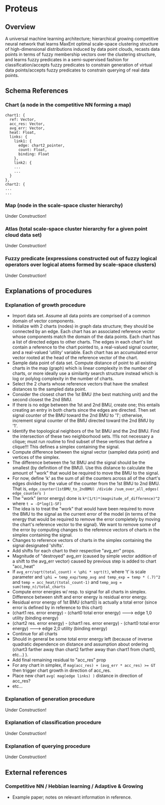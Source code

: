 # Proteus

## Overview
A universal machine learning architecture; hierarchical growing competitive neural network that learns MaxEnt optimal scale-space clustering structure of high-dimensional distributions induced by data point clouds, recasts data points in terms of fuzzy membership vectors over the clustering structure, and learns fuzzy predicates in a semi-supervised fashion for classification/accepts fuzzy predicates to constrain generation of virtual data points/accepts fuzzy predicates to constrain querying of real data points.


## Schema References

### Chart (a node in the competitive NN forming a map)
```
chart1: {
  ref: Vector,
  acc_res: Vector,
  avg_err: Vector,
  heat: Float,
  links: {
    link1: {
      edge: chart2_pointer,
      count: Float,
      binding: Float
    },
    link2: {
    ...
    ...
  }
},
chart2: {
...
...
```

### Map (node in the scale-space cluster hierarchy)
Under Construction!

### Atlas (total scale-space cluster hierarchy for a given point cloud data set)
Under Construction!

### Fuzzy predicate (expressions constructed out of fuzzy logical operators over logical atoms formed by scale-space clusters)
Under Construction!


## Explanations of procedures

### Explanation of growth procedure
- Import data set. Assume all data points are comprised of a common domain of vector components.
- Initialize with 2 charts (nodes) in graph data structure; they should be connected by an edge. Each chart has an associated reference vector whose components match the domain of the data points. Each chart has a list of directed edges to other charts. The edges in each chart's list contain a reference to the chart pointed to, a real-valued signal counter, and a real-valued 'utility' variable. Each chart has an accumulated error vector rooted at the head of the reference vector of the chart.
- Sample data point of data set. Compute distance of point to all existing charts in the map (graph) which is linear complexity in the number of charts, or more ideally use a similarity search structure instead which is log or polylog complexity in the number of charts.
- Select the 2 charts whose reference vectors that have the smallest distances to the sampled data point.
- Consider the closest chart the 1st BMU (the best matching unit) and the second closest the 2nd BMU.
- If there is no edge between the 1st and 2nd BMU, create one; this entails creating an entry in both charts since the edges are directed. Then set signal counter of the BMU toward the 2nd BMU to '1'; otherwise, increment signal counter of the BMU directed toward the 2nd BMU by '1'.
- Identify the topological neighbors of the 1st BMU and the 2nd BMU. Find the intersection of these two neighborhood sets. !!!Is not necessary a clique; must run routine to find subset of these vertices that define a clique!!! This defines a simplex containing the signal.
- Compute difference between the signal vector (sampled data point) and vertices of the simplex.
- The difference between the 1st BMU and the signal should be the smallest (by definition of the BMU). Use this distance to calculate the amount of "work" that would be required to move the BMU to the signal.
- For now, define 'k' as the sum of all the counters across all of the chart's edges divided by the value of the counter from the 1st BMU to 2nd BMU. That is, `edge_counter(1stBMU_to_2ndBMU) /divide /sum_over_all_edges( edge_counters )`
- The "work" (error energy) done is `k*(1/t)*(magnitude_of_difference)^2` where `t = -D*log(1-SF)`
- The idea is to treat the "work" that would have been required to move the BMU to the signal as the current error of the model (in terms of the energy that would be required to remove the error completely by moving the chart's reference vector to the signal). We want to remove some of the error by computing changes to the reference vectors of charts in the simplex containing the signal.
- Changes to reference vectors of charts in the simplex containing the signal designated 'shifts'.
- Add shifts for each chart to their respective "avg_err" props.
- Magnitude of "destroyed" avg_err (caused by simple vector addition of a shift to the avg_err vector) caused by previous step is added to chart "acc_heat"
- If `avg_err/sqrt(total_count) < \phi * sqrt(t)`, where 't' is scale parameter and `\phi = temp_exp/temp_avg and temp_exp = temp * (.7)^2` and `temp = acc_heat/(total_count-1)` and `temp_avg = sum(temp_n)/total_charts`
- Compute error energies w/ resp. to signal for all charts in simplex. Difference between shift and error energy is residual error energy.
- Residual error energy of 1st BMU (chart0) is actually a total error (since error is defined by in reference to this chart)
- (chart1 res. error energy) - (chart0 total error energy) ---> edge 1,0 utility (binding energy)
- (chart2 res. error energy) - (chart1 res. error energy) - (chart0 total error energy) ---> edge 2,0 utility (binding energy)
- Continue for all charts
- Should in general be some total error energy left (because of inverse quadratic dependence on distance and assumption about ordering (chart3 farther away than chart2 farther away than chart1 from chart0, etc...) ).
- Add final remaining residual to "acc_res" prop
- For any chart in simplex, if `mag(acc_res) + (avg_err * acc_res) >= GT` then trigger chart growth in direction of acc_res.
- Place new chart `avg( mag(edge links) )` distance in direction of acc_res?
- etc...

### Explanation of generation procedure
Under Construction!

### Explanation of classification procedure
Under Construction!

### Explanation of querying procedure
Under Construction!


## External references

### Competitive NN / Hebbian learning / Adaptive & Growing
- Example paper; notes on relevant information in reference.
